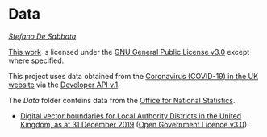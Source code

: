 # Data

*[Stefano De Sabbata](https://stefanodesabbata.com)*

[This work](https://github.com/sdesabbata/granolarr) is licensed under the [GNU General Public License v3.0](https://www.gnu.org/licenses/gpl-3.0.html) except where specified. 

This project uses data obtained from the [Coronavirus (COVID-19) in the UK website](https://coronavirus.data.gov.uk/) via the [Developer API v.1](https://coronavirus.data.gov.uk/developers-guide).

The *Data* folder conteins data from the [Office for National Statistics](http://dati.istat.it).

- [Digital vector boundaries for Local Authority Districts in the United Kingdom, as at 31 December 2019](https://geoportal.statistics.gov.uk/datasets/1d78d47c87df4212b79fe2323aae8e08_0) ([Open Government Licence v3.0](https://www.nationalarchives.gov.uk/doc/open-government-licence/version/3/)).